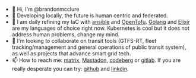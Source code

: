 - 👋 Hi, I'm @brandonmcclure
- 👀 Developing locally, the future is human centric and federated.
- 🌱 I am daily refining my IaC with [ansible](https://github.com/ansible/ansible) and [OpenTofu](https://github.com/opentofu/opentofu). [Golang](https://github.com/golang/go) and [Elixir](https://github.com/elixir-lang/elixir) are my languages of choice right now. Kubernetes is cool but it does not address human problems, change my mind.
- 💞️ I'm looking to collaborate on transit tools (GTFS-RT, fleet tracking/management and general operations of public transit system), as well as projects that advance smart grid tech.
- 📫 How to reach me: [matrix](@geekwhosmellsofsunflowers:matrix.org), [Mastadon](https://hachyderm.io/@bmcclure), [codeberg](https://codeberg.org/bmcclure/brandonmcclure) or [gitlab](https://gitlab.com/brandonmcclure). If you are really desperate you can try: [github](https://github.com/brandonmcclure) and [linkdin](https://www.linkedin.com/in/brandon-mcclure-4b332332/).


